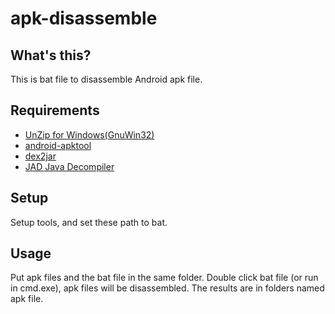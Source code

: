 # apk-disassemble

## What's this?

This is bat file to disassemble Android apk file. 

## Requirements

 - [UnZip for Windows(GnuWin32)](http://gnuwin32.sourceforge.net/packages/unzip.htm)
 - [android-apktool](https://code.google.com/p/android-apktool/)
 - [dex2jar](https://code.google.com/p/dex2jar/)
 - [JAD Java Decompiler](http://varaneckas.com/jad/)

## Setup

Setup tools, and set these path to bat.

## Usage

Put apk files and the bat file in the same folder. Double click bat file (or run in cmd.exe), apk files will be disassembled. The results are in folders named apk file.

